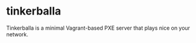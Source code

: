 tinkerballa
===========

Tinkerballa is a minimal Vagrant-based PXE server that plays nice on your network.